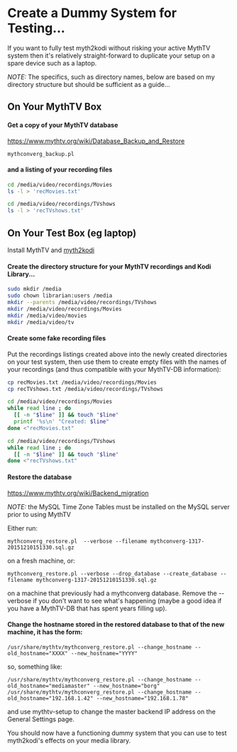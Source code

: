 # Create a Dummy System for Testing...
If you want to fully test myth2kodi without risking your active MythTV
system then it's relatively straight-forward to duplicate your setup on
a spare device such as a laptop.

*NOTE:* The specifics, such as directory names, below are based on my
directory structure but should be sufficient as a guide...

## On Your MythTV Box
#### Get a copy of your MythTV database
https://www.mythtv.org/wiki/Database_Backup_and_Restore
    
    mythconverg_backup.pl

####  and a listing of your recording files
    
```bash
cd /media/video/recordings/Movies
ls -l > 'recMovies.txt'

cd /media/video/recordings/TVshows
ls -l > 'recTVshows.txt'
```


## On Your Test Box (eg laptop)
Install MythTV and [myth2kodi](INSTALL.md)

#### Create the directory structure for your MythTV recordings and Kodi Library...

```bash
sudo mkdir /media
sudo chown librarian:users /media
mkdir --parents /media/video/recordings/TVshows
mkdir /media/video/recordings/Movies
mkdir /media/video/movies
mkdir /media/video/tv
```

#### Create some fake recording files
Put the recordings listings created above into the newly created directories
on your test system, then use them to create empty files with the names of 
your recordings (and thus compatible with your MythTV-DB information):
    
```bash
cp recMovies.txt /media/video/recordings/Movies
cp recTVshows.txt /media/video/recordings/TVshows

cd /media/video/recordings/Movies
while read line ; do
  [[ -n "$line" ]] && touch "$line"
  printf '%s\n' "Created: $line"
done <"recMovies.txt"

cd /media/video/recordings/TVshows
while read line ; do
  [[ -n "$line" ]] && touch "$line"
done <"recTVshows.txt"
```

#### Restore the database
https://www.mythtv.org/wiki/Backend_migration

*NOTE:* the MySQL Time Zone Tables must be installed on the MySQL server prior to using MythTV

Either run:
    
    mythconverg_restore.pl  --verbose --filename mythconverg-1317-20151210151330.sql.gz

on a fresh machine, or:
    
    mythconverg_restore.pl --verbose --drop_database --create_database --filename mythconverg-1317-20151210151330.sql.gz

on a machine that previously had a mythconverg database. Remove the --verbose
if you don't want to see what's happening (maybe a good idea if you have a MythTV-DB
that has spent years filling up).

#### Change the hostname stored in the restored database to that of the new machine, it has the form:
    
    /usr/share/mythtv/mythconverg_restore.pl --change_hostname --old_hostname="XXXX" --new_hostname="YYYY"

so, something like:
    
    /usr/share/mythtv/mythconverg_restore.pl --change_hostname --old_hostname="mediamaster" --new_hostname="borg"
    /usr/share/mythtv/mythconverg_restore.pl --change_hostname --old_hostname="192.168.1.42" --new_hostname="192.168.1.78"
 
and use mythtv-setup to change the master backend IP address on the General Settings page.

You should now have a functioning dummy system that you can use to test
myth2kodi's effects on your media library.

